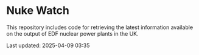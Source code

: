 # Nuke Watch

This repository includes code for retrieving the latest information available on the output of EDF nuclear power plants in the UK.

Last updated: 2025-04-09 03:35